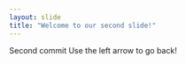 ```yaml
---
layout: slide
title: "Welcome to our second slide!"
---
```

Second commit
Use the left arrow to go back!
